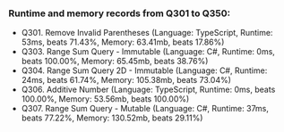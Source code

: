 ### Runtime and memory records from Q301 to Q350:
- Q301. Remove Invalid Parentheses (Language: TypeScript, Runtime: 53ms, beats 71.43%, Memory: 63.41mb, beats 17.86%)
- Q303. Range Sum Query - Immutable (Language: C#, Runtime: 0ms, beats 100.00%, Memory: 65.45mb, beats 38.76%)
- Q304. Range Sum Query 2D - Immutable (Language: C#, Runtime: 24ms, beats 61.74%, Memory: 105.38mb, beats 73.04%)
- Q306. Additive Number (Language: TypeScript, Runtime: 0ms, beats 100.00%, Memory: 53.56mb, beats 100.00%)
- Q307. Range Sum Query - Mutable (Language: C#, Runtime: 37ms, beats 77.22%, Memory: 130.52mb, beats 29.11%)